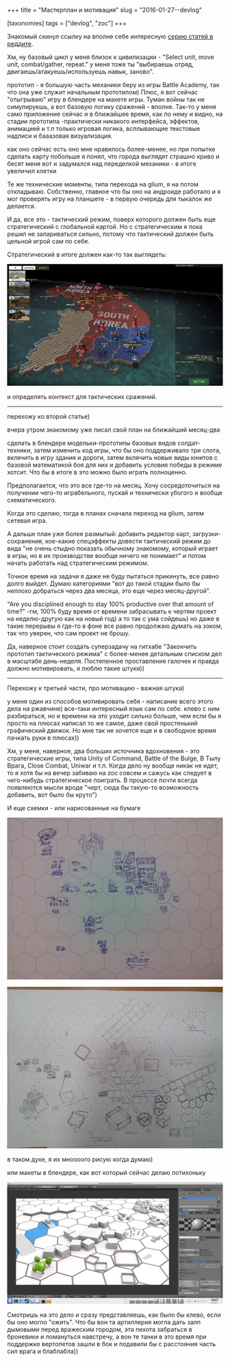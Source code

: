 +++
title = "Мастерплан и мотивация"
slug = "2016-01-27--devlog"

[taxonomies]
tags = ["devlog", "zoc"]
+++

Знакомый скинул ссылку на вполне себе интересную
[серию статей в реддите](https://www.reddit.com/r/gamedev/comments/426148).

Хм, ну базовый цикл у меня близок к цивилизации - "Select unit, move
unit, combat/gather, repeat." у меня тоже ты "выбираешь отряд,
двигаешь/атакуешь/используешь навык, заново".

прототип - я большую часть механики беру из игры Battle Academy, так что
она уже служит начальным прототипом) Плюс, я вот сейчас "отыгрываю" игру
в блендере на макете игры. Туман войны так не симулируешь, а вот базовую
логику сражений - вполне. Так-то у меня само приложение сейчас и в
ближайшее время, как по нему и видно, на стадии прототипа -практически
никакого интерфейса, эффектов, анимацией и т.п только игровая логика,
всплывающие текстовые надписи и бааазовая визуализация.

как оно сейчас есть оно мне нравилось более-менее, но при попытке
сделать карту побольше я понял, что города выглядят страшно криво и
бесят меня вот и задумался над переделкой механики - в итоге увеличил
клетки

Те же технические моменты, типа перехода на glium, я на потом
откладываю. Собственно, главное что бы оно на андроиде работало и я мог
проверять игру на планшете - в первую очередь для тыкалок же делается.

И да, все это - тактический режим, поверх которого должен быть еще
стратегический с глобальной картой. Но с стратегическим я пока решил не
запариваться сильно, потому что тактический должен быть цельной игрой
сам по себе.

Стратегический в итоге должен как-то так выглядеть:

![Образец для стратегического режима](wargame-strategic-mode-example.jpg)

и определять контекст для тактических сражений.

------------------------------------------------------------------------

перехожу ко второй статье)

вчера утром знакомому уже писал свой план на ближайший месяц-два

сделать в блендере модельки-прототипы базовых видов солдат-техники,
затем изменить код игры, что бы оно поддерживало три слота, вклячить в
игру здания и дороги, затем вклячить новые виды юнитов с базовой
математикой боя для них и добавить условия победы в режиме хотсит. Что
бы в итоге в это можно было играть полноценно.

Предполагается, что это все где-то на месяц. Хочу сосредоточиться на
получении чего-то играбельного, пускай и технически убогого и вообще
схематического.

Когда это сделаю, тогда в планах сначала переход на glium, затем сетевая
игра.

А дальше план уже более размытый: добавить редактор карт,
загрузки-сохранения, кое-какие спецэффекты довести тактический режим до
вида "не очень стыдно показать обычному знакомому, который играет в
игры, но в их производстве вообще ничего не понимает" и потом начать
работать над стратегическим режимом.

Точное время на задачи я даже не буду пытаться прикинуть, все равно
долго выйдет. Думаю категориями "вот до такой стадии было бы неплохо
добраться через два месяца, это еще через месяц-другой".

"Are you disciplined enough to stay 100% productive over that amount of
time?" -гм, 100% буду время от времени забрасывать к чертям проект на
неделю-другую как на новый год) а то так с ума сойдешь) но даже в такие
перерывы я где-то в фоне все равно продолжаю думать на зоком, так что
уверен, что сам проект не брошу.

Да, наверное стоит создать суперзадачу на гитхабе "Закончить прототип
тактического режима" с более-менее детальным списком дел в масштабе
день-неделя. Постепенное проставление галочек и правда должно
мотивировать, я люблю такие штуки))

------------------------------------------------------------------------

Перехожу к третьей части, про мотивацию - важная штука)

у меня один из способов мотивировать себя - написание всего этого дела
на ржавчине) все-таки интересный язык сам по себе. клево с ним
разбираться, но и времени на это уходит сильно больше, чем если бы я
просто на плюсах написал то же самое, даже свой простенький графический
движок. Но мне так не хочется еще и в свободное время пачкать руки в
плюсах))

Хм, у меня, наверное, два больших источника вдохновения - это
стратегические игры, типа Unity of Command, Battle of the Bulge, В Тылу
Врага, Close Combat, Uniwar и т.п. Когда дело ну вообще никак не идет,
то я хотя бы на вечер забиваю на zoc совсем и сажусь как следует в
чего-нибудь стратегическое поиграть. В процессе почти всегда появляются
мысли вроде "черт, сюда бы такую-то возможность добавить, вот было бы
круто")

И еще схемки - или нарисованные на бумаге

![Набросок 2д варианта с абстрактными городами](2d-zoc-abstract-cities.jpg)

![Набросок 2д варианта с конкретными одноклеточными зданиями](2d-zoc-draft-one-tile-buildings.png)

в таком духе, я их мноооого рисую когда думаю)

или макеты в блендере, как вот который сейчас делаю потихоньку

![Блендерный макет](blender_mockup.png)

Смотришь на это дело и сразу представляешь, как было бы клево, если бы
оно могло "ожить". Что бы вон та артиллерия могла дать залп дымовыми
перед вражеским городом, эта пехота забраться в броневики и ломануться
навстречу, а вон те танки в это время при поддержке вертолетов зашли в
бок и подавили бы с расстояния часть сил врага и блаблабла))

